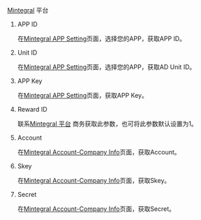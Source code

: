 [Mintegral](https://www.mobvista.com/cn/) 平台
1.  APP ID

    在[Mintegral APP Setting](https://developer.oneway.mobi/)页面，选择您的APP，获取APP ID。

2. Unit ID

   在[Mintegral APP Setting](https://developer.oneway.mobi/)页面，选择您的APP，获取AD Unit ID。
    
3. APP Key

   在[Mintegral APP Setting](https://developer.oneway.mobi/)页面，获取APP Key。
    
4. Reward ID

   联系[Mintegral 平台](https://www.mobvista.com/cn/) 商务获取此参数，也可将此参数默认设置为1。

5. Account

   在[Mintegral Account-Company Info](https://developer.oneway.mobi/)页面，获取Account。

6. Skey

   在[Mintegral Account-Company Info](https://developer.oneway.mobi/)页面，获取Skey。

7. Secret

   在[Mintegral Account-Company Info](https://developer.oneway.mobi/)页面，获取Secret。